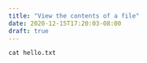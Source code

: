 ```yaml
---
title: "View the contents of a file"
date: 2020-12-15T17:20:03-08:00
draft: true
---
```


```
cat hello.txt
```